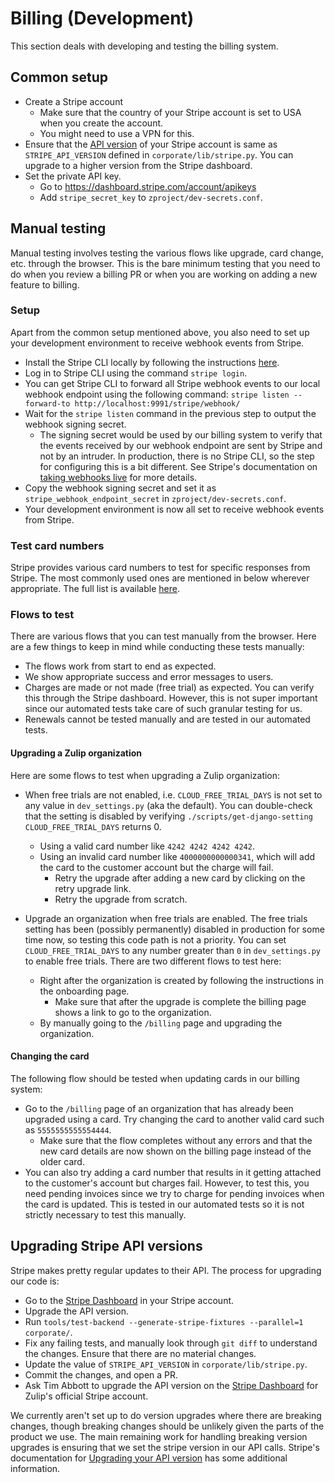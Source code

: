 # Billing (Development)

This section deals with developing and testing the billing system.

## Common setup

- Create a Stripe account
  - Make sure that the country of your Stripe account is set to USA when
    you create the account.
  - You might need to use a VPN for this.
- Ensure that the [API version](https://stripe.com/docs/api/versioning) of
  your Stripe account is same as `STRIPE_API_VERSION` defined in
  `corporate/lib/stripe.py`. You can upgrade to a higher version from
  the Stripe dashboard.
- Set the private API key.
  - Go to <https://dashboard.stripe.com/account/apikeys>
  - Add `stripe_secret_key` to `zproject/dev-secrets.conf`.

## Manual testing

Manual testing involves testing the various flows like upgrade, card change,
etc. through the browser. This is the bare minimum testing that you need to
do when you review a billing PR or when you are working on adding a new
feature to billing.

### Setup

Apart from the common setup mentioned above, you also need to set up your
development environment to receive webhook events from Stripe.

- Install the Stripe CLI locally by following the instructions
  [here](https://stripe.com/docs/webhooks/test).
- Log in to Stripe CLI using the command `stripe login`.
- You can get Stripe CLI to forward all Stripe webhook events to our local
  webhook endpoint using the following command:
  `stripe listen --forward-to http://localhost:9991/stripe/webhook/`
- Wait for the `stripe listen` command in the previous step to output the
  webhook signing secret.
  - The signing secret would be used by our billing system to verify that
    the events received by our webhook endpoint are sent by Stripe and not
    by an intruder. In production, there is no Stripe CLI, so the step for
    configuring this is a bit different. See Stripe's documentation on
    [taking webhooks live](https://stripe.com/docs/webhooks/go-live) for
    more details.
- Copy the webhook signing secret and set it as `stripe_webhook_endpoint_secret`
  in `zproject/dev-secrets.conf`.
- Your development environment is now all set to receive webhook events from
  Stripe.

### Test card numbers

Stripe provides various card numbers to test for specific responses from Stripe.
The most commonly used ones are mentioned in below wherever appropriate. The full
list is available [here](https://stripe.com/docs/testing#cards).

### Flows to test

There are various flows that you can test manually from the browser. Here are
a few things to keep in mind while conducting these tests manually:

- The flows work from start to end as expected.
- We show appropriate success and error messages to users.
- Charges are made or not made (free trial) as expected. You can verify this
  through the Stripe dashboard. However, this is not super important since
  our automated tests take care of such granular testing for us.
- Renewals cannot be tested manually and are tested in our automated tests.

#### Upgrading a Zulip organization

Here are some flows to test when upgrading a Zulip organization:

- When free trials are not enabled, i.e. `CLOUD_FREE_TRIAL_DAYS` is not set
  to any value in `dev_settings.py` (aka the default). You can
  double-check that the setting is disabled by verifying
  `./scripts/get-django-setting CLOUD_FREE_TRIAL_DAYS` returns 0.

  - Using a valid card number like `4242 4242 4242 4242`.
  - Using an invalid card number like `4000000000000341`, which will add the card
    to the customer account but the charge will fail.
    - Retry the upgrade after adding a new card by clicking on the retry upgrade
      link.
    - Retry the upgrade from scratch.

- Upgrade an organization when free trials are enabled. The free
  trials setting has been (possibly permanently) disabled in
  production for some time now, so testing this code path is not a
  priority. You can set `CLOUD_FREE_TRIAL_DAYS` to any number greater than
  `0` in `dev_settings.py` to enable free trials. There are two
  different flows to test here:
  - Right after the organization is created by following the instructions in the
    onboarding page.
    - Make sure that after the upgrade is complete the billing page shows a link to
      go to the organization.
  - By manually going to the `/billing` page and upgrading the organization.

#### Changing the card

The following flow should be tested when updating cards in our billing system:

- Go to the `/billing` page of an organization that has already been upgraded
  using a card. Try changing the card to another valid card such as
  `5555555555554444`.
  - Make sure that the flow completes without any errors and that the new card
    details are now shown on the billing page instead of the older card.
- You can also try adding a card number that results in it getting attached to
  the customer's account but charges fail. However, to test this, you need pending
  invoices since we try to charge for pending invoices when the card is updated.
  This is tested in our automated tests so it is not strictly necessary to test this
  manually.

## Upgrading Stripe API versions

Stripe makes pretty regular updates to their API. The process for upgrading
our code is:

- Go to the [Stripe Dashboard](https://dashboard.stripe.com/developers) in
  your Stripe account.
- Upgrade the API version.
- Run `tools/test-backend --generate-stripe-fixtures --parallel=1 corporate/`.
- Fix any failing tests, and manually look through `git diff` to understand
  the changes. Ensure that there are no material changes.
- Update the value of `STRIPE_API_VERSION` in `corporate/lib/stripe.py`.
- Commit the changes, and open a PR.
- Ask Tim Abbott to upgrade the API version on the
  [Stripe Dashboard](https://dashboard.stripe.com/developers) for Zulip's official
  Stripe account.

We currently aren't set up to do version upgrades where there are breaking
changes, though breaking changes should be unlikely given the parts of the
product we use. The main remaining work for handling breaking version upgrades
is ensuring that we set the stripe version in our API calls.
Stripe's documentation for
[Upgrading your API version](https://stripe.com/docs/upgrades#how-can-i-upgrade-my-api)
has some additional information.

